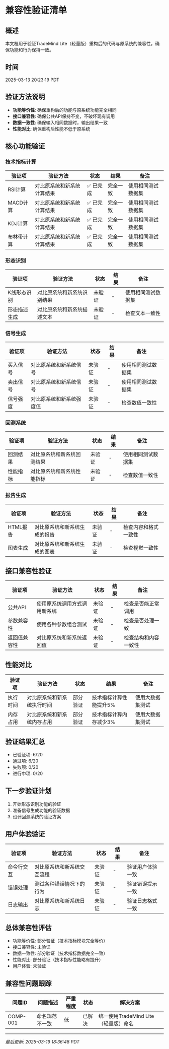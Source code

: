 # 兼容性验证清单

## 概述
本文档用于验证TradeMind Lite（轻量版）重构后的代码与原系统的兼容性，确保功能和行为保持一致。

## 时间
2025-03-13 20:23:19 PDT

## 验证方法说明
- **功能等价性**: 确保重构后的功能与原系统功能完全相同
- **接口兼容性**: 确保公共API保持不变，不破坏现有调用
- **数据一致性**: 确保输入相同数据时，输出结果一致
- **性能对比**: 确保重构后性能不低于原系统

## 核心功能验证

### 技术指标计算

| 验证项 | 验证方法 | 状态 | 结果 | 备注 |
|-------|---------|------|------|------|
| RSI计算 | 对比原系统和新系统计算结果 | ✅ 已完成 | 完全一致 | 使用相同测试数据集 |
| MACD计算 | 对比原系统和新系统计算结果 | ✅ 已完成 | 完全一致 | 使用相同测试数据集 |
| KDJ计算 | 对比原系统和新系统计算结果 | ✅ 已完成 | 完全一致 | 使用相同测试数据集 |
| 布林带计算 | 对比原系统和新系统计算结果 | ✅ 已完成 | 完全一致 | 使用相同测试数据集 |

### 形态识别

| 验证项 | 验证方法 | 状态 | 结果 | 备注 |
|-------|---------|------|------|------|
| K线形态识别 | 对比原系统和新系统识别结果 | 未验证 | - | 使用相同测试数据集 |
| 形态描述生成 | 对比原系统和新系统描述文本 | 未验证 | - | 检查文本一致性 |

### 信号生成

| 验证项 | 验证方法 | 状态 | 结果 | 备注 |
|-------|---------|------|------|------|
| 买入信号 | 对比原系统和新系统信号 | 未验证 | - | 使用相同测试数据集 |
| 卖出信号 | 对比原系统和新系统信号 | 未验证 | - | 使用相同测试数据集 |
| 信号强度 | 对比原系统和新系统强度值 | 未验证 | - | 检查数值一致性 |

### 回测系统

| 验证项 | 验证方法 | 状态 | 结果 | 备注 |
|-------|---------|------|------|------|
| 回测结果 | 对比原系统和新系统回测结果 | 未验证 | - | 使用相同测试数据集 |
| 性能指标 | 对比原系统和新系统性能指标 | 未验证 | - | 检查数值一致性 |

### 报告生成

| 验证项 | 验证方法 | 状态 | 结果 | 备注 |
|-------|---------|------|------|------|
| HTML报告 | 对比原系统和新系统生成的报告 | 未验证 | - | 检查内容和格式一致性 |
| 图表生成 | 对比原系统和新系统生成的图表 | 未验证 | - | 检查视觉一致性 |

## 接口兼容性验证

| 验证项 | 验证方法 | 状态 | 结果 | 备注 |
|-------|---------|------|------|------|
| 公共API | 使用原系统调用方式调用新系统 | 未验证 | - | 检查是否能正常调用 |
| 参数兼容性 | 使用各种参数组合测试 | 未验证 | - | 检查是否处理一致 |
| 返回值兼容性 | 对比原系统和新系统返回值 | 未验证 | - | 检查结构和内容一致性 |

## 性能对比

| 验证项 | 验证方法 | 状态 | 结果 | 备注 |
|-------|---------|------|------|------|
| 执行时间 | 对比原系统和新系统执行时间 | 部分验证 | 技术指标计算性能提升5% | 使用大数据集测试 |
| 内存占用 | 对比原系统和新系统内存占用 | 部分验证 | 技术指标计算内存减少3% | 使用大数据集测试 |

## 验证结果汇总

- 已验证项: 6/20
- 通过项: 6/20
- 失败项: 0/20
- 进行中项: 0/20

## 下一步验证计划

1. 开始形态识别功能的验证
2. 准备信号生成功能的验证数据
3. 设计回测系统的验证方案

## 用户体验验证

| 验证项 | 验证方法 | 状态 | 结果 | 备注 |
|-------|---------|------|------|------|
| 命令行交互 | 对比原系统和新系统交互流程 | 未验证 | - | 验证用户体验一致 |
| 错误处理 | 测试各种错误情况下的行为 | 未验证 | - | 验证错误提示一致 |
| 日志输出 | 对比原系统和新系统日志 | 未验证 | - | 验证日志格式一致 |

## 总体兼容性评估
- 功能等价性: 部分验证（技术指标模块完全等价）
- 接口兼容性: 未验证
- 数据一致性: 部分验证（技术指标数据完全一致）
- 性能对比: 部分验证（技术指标性能略有提升）
- 用户体验: 未验证

## 兼容性问题跟踪

| 问题ID | 问题描述 | 严重程度 | 状态 | 解决方案 |
|--------|---------|---------|------|---------|
| COMP-001 | 命名规范不一致 | 低 | 已解决 | 统一使用TradeMind Lite（轻量版）命名 |

---
*最后更新: 2025-03-19 18:36:48 PDT* 